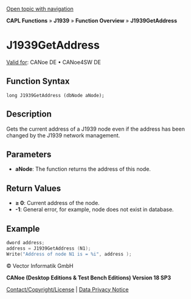[Open topic with navigation](../../../../../CANoeDEFamily.htm#Topics/CAPLFunctions/J1939/Functions/CAPLfunctionJ1939GetAddress.md)

**CAPL Functions** » **J1939** » **Function Overview** » **J1939GetAddress**

# J1939GetAddress

[Valid for](../../../Shared/FeatureAvailability.md): CANoe DE • CANoe4SW DE

## Function Syntax

```
long J1939GetAddress (dbNode aNode);
```

## Description

Gets the current address of a J1939 node even if the address has been changed by the J1939 network management.

## Parameters

- **aNode**: The function returns the address of this node.

## Return Values

- **≥ 0**: Current address of the node.
- **-1**: General error, for example, node does not exist in database.

## Example

```c
dword address;
address = J1939GetAddress (N1);
Write("Address of node N1 is = %i", address );
```

© Vector Informatik GmbH

**CANoe (Desktop Editions & Test Bench Editions) Version 18 SP3**

[Contact/Copyright/License](../../../Shared/ContactCopyrightLicense.md) | [Data Privacy Notice](https://www.vector.com/int/en/company/get-info/privacy-policy/)
